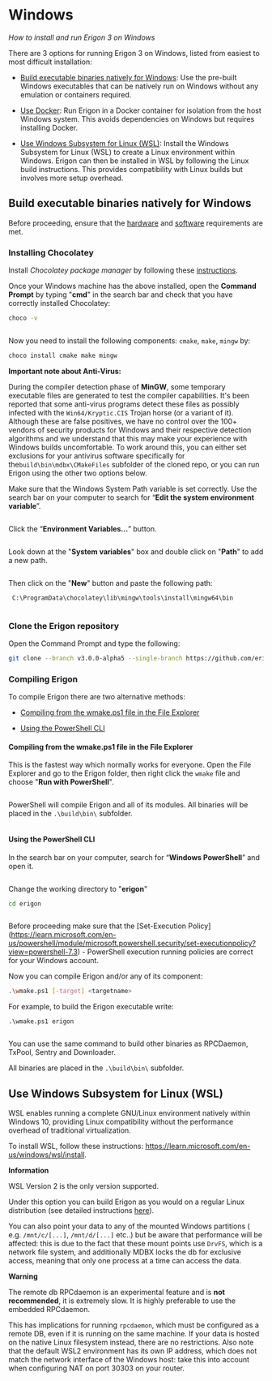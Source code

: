 # Windows
*How to install and run Erigon 3 on Windows*

There are 3 options for running Erigon 3 on Windows, listed from easiest to most difficult installation:

-   [Build executable binaries natively for Windows](#build-executable-binaries-natively-for-windows): Use the pre-built Windows executables that can be natively run on Windows without any emulation or containers required.
    
-   [Use Docker](/installation/docker.md): Run Erigon in a Docker container for isolation from the host Windows system. This avoids dependencies on Windows but requires installing Docker.
    
-   [Use Windows Subsystem for Linux (WSL)](#use-windows-subsystem-for-linux-wsl): Install the Windows Subsystem for Linux (WSL) to create a Linux environment within Windows. Erigon can then be installed in WSL by following the Linux build instructions. This provides compatibility with Linux builds but involves more setup overhead.
    

## Build executable binaries natively for Windows

Before proceeding, ensure that the [hardware](/getting-started/hw-requirements.md) and [software](/getting-started/sw-requirements.md) requirements are met.

### Installing Chocolatey

Install _Chocolatey package manager_ by following these [instructions](https://docs.chocolatey.org/en-us/choco/setup).

Once your Windows machine has the above installed, open the **Command Prompt** by typing "**cmd**" in the search bar and check that you have correctly installed Chocolatey:

```bash
choco -v
```

<img src="/images/choco-v.png" alt="" style="display: block; margin: 0 auto;">

Now you need to install the following components: `cmake`, `make`, `mingw` by:

```bash
choco install cmake make mingw
```

<div class="warning">

**Important note about Anti-Virus:**

During the compiler detection phase of **MinGW**, some temporary executable files are generated to test the compiler capabilities. It's been reported that some anti-virus programs detect these files as possibly infected with the `Win64/Kryptic.CIS` Trojan horse (or a variant of it). Although these are false positives, we have no control over the 100+ vendors of security products for Windows and their respective detection algorithms and we understand that this may make your experience with Windows builds uncomfortable. To work around this, you can either set exclusions for your antivirus software specifically for the`build\bin\mdbx\CMakeFiles` subfolder of the cloned repo, or you can run Erigon using the other two options below.

</div>

Make sure that the Windows System Path variable is set correctly. Use the search bar on your computer to search for “**Edit the system environment variable**”.

<img src="/images/Edit_sys_env.png" alt="" style="display: block; margin: 0 auto;">

Click the “**Environment Variables...**” button.

<img src="/images/Edit_sys_env2.png" alt="" style="display: block; margin: 0 auto;">

Look down at the "**System variables**" box and double click on "**Path**" to add a new path.

<img src="/images/System_var.png" alt="" style="display: block; margin: 0 auto;">

Then click on the "**New**" button and paste the following path:

```bash
 C:\ProgramData\chocolatey\lib\mingw\tools\install\mingw64\bin
```

<img src="/images/new_sys_var.png" alt="" style="display: block; margin: 0 auto;">


### Clone the Erigon repository

Open the Command Prompt and type the following:

```bash
git clone --branch v3.0.0-alpha5 --single-branch https://github.com/erigontech/erigon.git
```

### Compiling Erigon

To compile Erigon there are two alternative methods:

-   [Compiling from the wmake.ps1 file in the File Explorer](#compiling-from-the-wmakeps1-file-in-the-file-explorer)
    
-   [Using the PowerShell CLI](#using-the-powershell-cli)
    

#### Compiling from the wmake.ps1 file in the File Explorer

This is the fastest way which normally works for everyone. Open the File Explorer and go to the Erigon folder, then right click the `wmake` file and choose "**Run with PowerShell**".

<img src="/images/powershell.png" alt="" style="display: block; margin: 0 auto;">

PowerShell will compile Erigon and all of its modules. All binaries will be placed in the `.\build\bin\` subfolder.

<img src="/images/powershell2.png" alt="" style="display: block; margin: 0 auto;">

#### Using the PowerShell CLI

In the search bar on your computer, search for “**Windows PowerShell**” and open it.

<img src="/images/powershell3.png" alt="" style="display: block; margin: 0 auto;">

Change the working directory to "**erigon**"

```bash
cd erigon
```

<img src="/images/powershell4.png" alt="" style="display: block; margin: 0 auto;">

Before proceeding make sure that the [Set-Execution Policy]
(https://learn.microsoft.com/en-us/powershell/module/microsoft.powershell.security/set-executionpolicy?view=powershell-7.3) - PowerShell execution running policies are correct for your Windows account.

Now you can compile Erigon and/or any of its component:

```bash
.\wmake.ps1 [-target] <targetname>
```

For example, to build the Erigon executable write:

```
.\wmake.ps1 erigon
```

<img src="/images/powershell5.png" alt="" style="display: block; margin: 0 auto;">

You can use the same command to build other binaries as RPCDaemon, TxPool, Sentry and Downloader.

All binaries are placed in the `.\build\bin\` subfolder.

## Use Windows Subsystem for Linux (WSL)

WSL enables running a complete GNU/Linux environment natively within Windows 10, providing Linux compatibility without the performance overhead of traditional virtualization.

To install WSL, follow these instructions: <https://learn.microsoft.com/en-us/windows/wsl/install>.

<div class="warning">

**Information**

WSL Version 2 is the only version supported.

</div>

Under this option you can build Erigon as you would on a regular Linux distribution (see detailed instructions [here](/installation/linux.md)).

You can also point your data to any of the mounted Windows partitions ( e.g. `/mnt/c/[...]`, `/mnt/d/[...]` etc..) but be aware that performance will be affected: this is due to the fact that these mount points use `DrvFS`, which is a network file system, and additionally MDBX locks the db for exclusive access, meaning that only one process at a time can access the data.

<div class="warning">

**Warning**

The remote db RPCdaemon is an experimental feature and is **not recommended**, it is extremely slow. It is highly preferable to use the embedded RPCdaemon.

</div>


This has implications for running `rpcdaemon`, which must be configured as a remote DB, even if it is running on the same machine. If your data is hosted on the native Linux filesystem instead, there are no restrictions. Also note that the default WSL2 environment has its own IP address, which does not match the network interface of the Windows host: take this into account when configuring NAT on port 30303 on your router.
